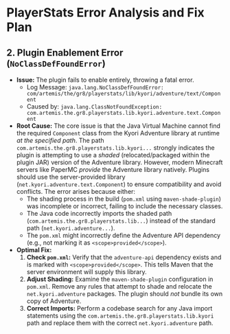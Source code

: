 # PlayerStats Error Analysis and Fix Plan



## 2. Plugin Enablement Error (`NoClassDefFoundError`)

*   **Issue:** The plugin fails to enable entirely, throwing a fatal error.
    *   Log Message: `java.lang.NoClassDefFoundError: com/artemis/the/gr8/playerstats/lib/kyori/adventure/text/Component`
    *   Caused by: `java.lang.ClassNotFoundException: com.artemis.the.gr8.playerstats.lib.kyori.adventure.text.Component`
*   **Root Cause:** The core issue is that the Java Virtual Machine cannot find the required `Component` class from the Kyori Adventure library at runtime *at the specified path*. The path `com.artemis.the.gr8.playerstats.lib.kyori...` strongly indicates the plugin is attempting to use a *shaded* (relocated/packaged within the plugin JAR) version of the Adventure library. However, modern Minecraft servers like PaperMC *provide* the Adventure library natively. Plugins should use the server-provided library (`net.kyori.adventure.text.Component`) to ensure compatibility and avoid conflicts. The error arises because either:
    *   The shading process in the build (`pom.xml` using `maven-shade-plugin`) was incomplete or incorrect, failing to include the necessary classes.
    *   The Java code incorrectly imports the shaded path (`com.artemis.the.gr8.playerstats.lib...`) instead of the standard path (`net.kyori.adventure...`).
    *   The `pom.xml` might incorrectly define the Adventure API dependency (e.g., not marking it as `<scope>provided</scope>`).
*   **Optimal Fix:**
    1.  **Check `pom.xml`:** Verify that the `adventure-api` dependency exists and is marked with `<scope>provided</scope>`. This tells Maven that the server environment will supply this library.
    2.  **Adjust Shading:** Examine the `maven-shade-plugin` configuration in `pom.xml`. Remove any rules that attempt to shade and relocate the `net.kyori.adventure` packages. The plugin should *not* bundle its own copy of Adventure.
    3.  **Correct Imports:** Perform a codebase search for any Java import statements using the `com.artemis.the.gr8.playerstats.lib.kyori` path and replace them with the correct `net.kyori.adventure` path.
